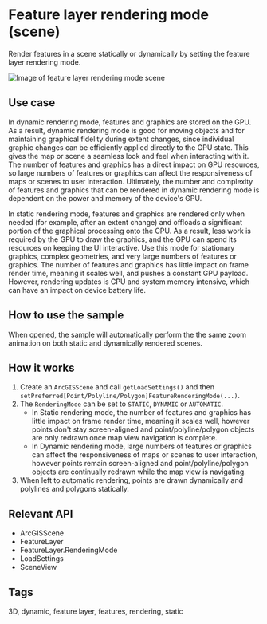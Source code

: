 # Feature layer rendering mode (scene)

Render features in a scene statically or dynamically by setting the feature layer rendering mode.

![Image of feature layer rendering mode scene](FeatureLayerRenderingModeScene.gif)

## Use case

In dynamic rendering mode, features and graphics are stored on the GPU. As a result, dynamic rendering mode is good for moving objects and for maintaining graphical fidelity during extent changes, since individual graphic changes can be efficiently applied directly to the GPU state. This gives the map or scene a seamless look and feel when interacting with it. The number of features and graphics has a direct impact on GPU resources, so large numbers of features or graphics can affect the responsiveness of maps or scenes to user interaction. Ultimately, the number and complexity of features and graphics that can be rendered in dynamic rendering mode is dependent on the power and memory of the device's GPU.

In static rendering mode, features and graphics are rendered only when needed (for example, after an extent change) and offloads a significant portion of the graphical processing onto the CPU. As a result, less work is required by the GPU to draw the graphics, and the GPU can spend its resources on keeping the UI interactive. Use this mode for stationary graphics, complex geometries, and very large numbers of features or graphics. The number of features and graphics has little impact on frame render time, meaning it scales well, and pushes a constant GPU payload. However, rendering updates is CPU and system memory intensive, which can have an impact on device battery life.

## How to use the sample

When opened, the sample will automatically perform the the same zoom animation on both static and dynamically rendered scenes.

## How it works

1. Create an `ArcGISScene` and call `getLoadSettings()` and then `setPreferred[Point/Polyline/Polygon]FeatureRenderingMode(...)`.
2. The `RenderingMode` can be set to `STATIC`, `DYNAMIC` or `AUTOMATIC`.
    * In Static rendering mode, the number of features and graphics has little impact on frame render time, meaning it scales well, however points don't stay screen-aligned and point/polyline/polygon objects are only redrawn once map view navigation is complete.
    * In Dynamic rendering mode, large numbers of features or graphics can affect the responsiveness of maps or scenes to user interaction, however points remain screen-aligned and point/polyline/polygon objects are continually redrawn while the map view is navigating.
3. When left to automatic rendering, points are drawn dynamically and polylines and polygons statically.

## Relevant API

* ArcGISScene
* FeatureLayer
* FeatureLayer.RenderingMode
* LoadSettings
* SceneView

## Tags

3D, dynamic, feature layer, features, rendering, static
